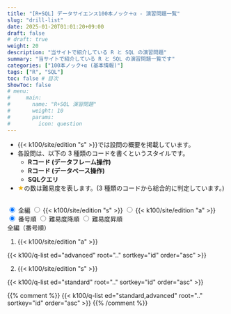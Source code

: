 ```yaml
---
title: "[R+SQL] データサイエンス100本ノック＋α - 演習問題一覧"
slug: "drill-list"
date: 2025-01-20T01:01:20+09:00
draft: false
# draft: true
weight: 20
description: "当サイトで紹介している R と SQL の演習問題"
summary: "当サイトで紹介している R と SQL の演習問題一覧です"
categories: ["100本ノック+α (基本情報)"]
tags: ["R", "SQL"]
toc: false # 目次
ShowToc: false
# menu: 
#     main:
#       name: "R+SQL 演習問題"
#       weight: 10
#       params: 
#         icon: question
---
```


- {{< k100/site/edition "s" >}}では設問の概要を掲載しています。  
- 各設問は、以下の 3 種類のコードを書くというスタイルです。
  - **Rコード (データフレーム操作)**
  - **Rコード (データベース操作)**
  - **SQLクエリ**
- <font color="#F0B007">★</font>の数は難易度を表します。(3 種類のコードから総合的に判定しています。)

<br>
<div class="list-toggle">
  <div class="row">
    <label>
      <input type="radio" name="edition-toggle" value="all" checked>
      <span>全編</span>
    </label>
    <label>
      <input type="radio" name="edition-toggle" value="standard">
      <span>{{< k100/site/edition "s" >}}</span>
    </label>
    <label>
      <input type="radio" name="edition-toggle" value="advanced">
      <span>{{< k100/site/edition "a" >}}</span>
    </label>
  </div>

  <div class="row">
    <label>
      <input type="radio" name="order-toggle" value="id" checked>
      <span>番号順</span>
    </label>
    <label>
      <input type="radio" name="order-toggle" value="difficulty-desc">
      <span>難易度降順</span>
    </label>
    <label>
      <input type="radio" name="order-toggle" value="difficulty-asc">
      <span>難易度昇順</span>
    </label>
  </div>
</div>

<!-- 全9パターンのリスト（最初はデフォルト以外を非表示にしておく） -->
<div id="list-id-all" class="question-list" style="display:block;">
  <div class="edition-title">全編（番号順）</div>

  1. {{< k100/site/edition "a" >}}
  
  {{< k100/q-list ed="advanced" root=".." sortkey="id" order="asc" >}}

  2. {{< k100/site/edition "s" >}}
  
  {{< k100/q-list ed="standard" root=".." sortkey="id" order="asc" >}}

  {{% comment %}}
  {{< k100/q-list ed="standard,advanced" root=".." sortkey="id" order="asc" >}}
  {{% /comment %}}
</div>

<div id="list-difficulty-desc-all" class="question-list" style="display:none;">
  <div class="edition-title">全編（難易度降順）</div>
  {{< k100/q-list ed="standard,advanced" root=".." sortkey="difficulty" order="desc" >}}
</div>

<div id="list-difficulty-asc-all" class="question-list" style="display:none;">
  <div class="edition-title">全編（難易度昇順）</div>
  {{< k100/q-list ed="standard,advanced" root=".." sortkey="difficulty" order="asc" >}}
</div>

<div id="list-id-standard" class="question-list" style="display:none;">
  <div class="edition-title">{{< k100/site/edition "s" >}}（番号順）</div>
  {{< k100/q-list ed="standard" root=".." sortkey="id" order="asc" >}}
</div>

<div id="list-difficulty-desc-standard" class="question-list" style="display:none;">
  <div class="edition-title">{{< k100/site/edition "s" >}}（難易度降順）</div>
  {{< k100/q-list ed="standard" root=".." sortkey="difficulty" order="desc" >}}
</div>

<div id="list-difficulty-asc-standard" class="question-list" style="display:none;">
  <div class="edition-title">{{< k100/site/edition "s" >}}（難易度昇順）</div>
  {{< k100/q-list ed="standard" root=".." sortkey="difficulty" order="asc" >}}
</div>

<div id="list-id-advanced" class="question-list" style="display:none;">
  <div class="edition-title">{{< k100/site/edition "a" >}}（番号順）</div>
  {{< k100/q-list ed="advanced" root=".." sortkey="id" order="asc" >}}
</div>

<div id="list-difficulty-desc-advanced" class="question-list" style="display:none;">
  <div class="edition-title">{{< k100/site/edition "a" >}}（難易度降順）</div>
  {{< k100/q-list ed="advanced" root=".." sortkey="difficulty" order="desc" >}}
</div>

<div id="list-difficulty-asc-advanced" class="question-list" style="display:none;">
  <div class="edition-title">{{< k100/site/edition "a" >}}（難易度昇順）</div>
  {{< k100/q-list ed="advanced" root=".." sortkey="difficulty" order="asc" >}}
</div>

<script>
  document.addEventListener("DOMContentLoaded", function() {
  const questionLists = document.querySelectorAll('.question-list');

  const updateList = () => {
    const selectedOrder = document.querySelector('input[name="order-toggle"]:checked')?.value;
    const selectedEdition = document.querySelector('input[name="edition-toggle"]:checked')?.value;

    if (!selectedOrder || !selectedEdition) return; // チェックされていない場合は処理を中断

    // すべてのリストを非表示に
    questionLists.forEach(list => list.style.display = 'none');

    // 選択されたリストを表示（存在する場合のみ）
    const targetList = document.getElementById(`list-${selectedOrder}-${selectedEdition}`);
    if (targetList) {
      targetList.style.display = 'block';
    }

    // 選択状態を localStorage に保存
    localStorage.setItem('order', selectedOrder);
    localStorage.setItem('edition', selectedEdition);
  };

  // ページ読み込み時に localStorage から読み取る
  let savedOrder = localStorage.getItem('order');
  let savedEdition = localStorage.getItem('edition');

  // localStorage に値がない場合、デフォルトを設定
  let defaultOrder = document.querySelector('input[name="order-toggle"]:checked')?.value;
  let defaultEdition = document.querySelector('input[name="edition-toggle"]:checked')?.value;

  // localStorage の値を設定
  if (!savedOrder && defaultOrder) {
    savedOrder = defaultOrder;
    localStorage.setItem('order', savedOrder);
  } else if (!savedOrder) {
    localStorage.removeItem('order'); // 不要な値を削除
  }

  if (!savedEdition && defaultEdition) {
    savedEdition = defaultEdition;
    localStorage.setItem('edition', savedEdition);
  } else if (!savedEdition) {
    localStorage.removeItem('edition'); // 不要な値を削除
  }

  // ローカルストレージの値を適用（存在する場合のみ）
  const orderRadio = document.querySelector(`input[name="order-toggle"][value="${savedOrder}"]`);
  const editionRadio = document.querySelector(`input[name="edition-toggle"][value="${savedEdition}"]`);

  // ローカルストレージの値が正しければラジオボタンにチェックを入れる
  if (orderRadio) {
    orderRadio.checked = true;
  }

  if (editionRadio) {
    editionRadio.checked = true;
  }

  // イベントリスナーを設定
  document.querySelectorAll('input[name="order-toggle"], input[name="edition-toggle"]').forEach(radio => {
    radio.addEventListener('change', updateList);
  });

  // 初回のリスト表示を確実に行う
  updateList();
});
</script>
